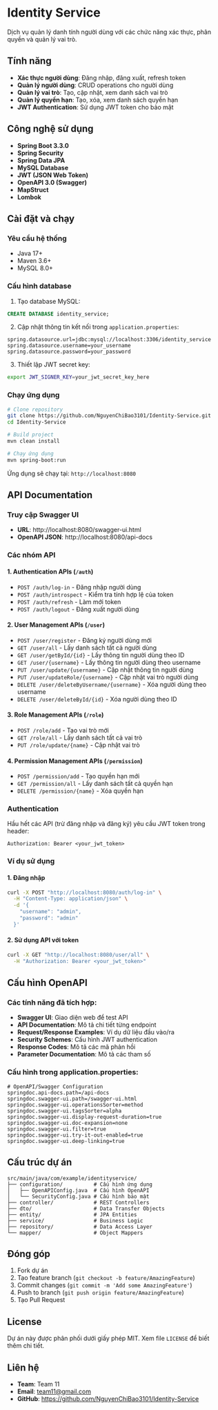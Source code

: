 # Identity Service

Dịch vụ quản lý danh tính người dùng với các chức năng xác thực, phân quyền và quản lý vai trò.

## Tính năng

- **Xác thực người dùng**: Đăng nhập, đăng xuất, refresh token
- **Quản lý người dùng**: CRUD operations cho người dùng
- **Quản lý vai trò**: Tạo, cập nhật, xem danh sách vai trò
- **Quản lý quyền hạn**: Tạo, xóa, xem danh sách quyền hạn
- **JWT Authentication**: Sử dụng JWT token cho bảo mật

## Công nghệ sử dụng

- **Spring Boot 3.3.0**
- **Spring Security**
- **Spring Data JPA**
- **MySQL Database**
- **JWT (JSON Web Token)**
- **OpenAPI 3.0 (Swagger)**
- **MapStruct**
- **Lombok**

## Cài đặt và chạy

### Yêu cầu hệ thống
- Java 17+
- Maven 3.6+
- MySQL 8.0+

### Cấu hình database
1. Tạo database MySQL:
```sql
CREATE DATABASE identity_service;
```

2. Cập nhật thông tin kết nối trong `application.properties`:
```properties
spring.datasource.url=jdbc:mysql://localhost:3306/identity_service
spring.datasource.username=your_username
spring.datasource.password=your_password
```

3. Thiết lập JWT secret key:
```bash
export JWT_SIGNER_KEY=your_jwt_secret_key_here
```

### Chạy ứng dụng
```bash
# Clone repository
git clone https://github.com/NguyenChiBao3101/Identity-Service.git
cd Identity-Service

# Build project
mvn clean install

# Chạy ứng dụng
mvn spring-boot:run
```

Ứng dụng sẽ chạy tại: `http://localhost:8080`

## API Documentation

### Truy cập Swagger UI
- **URL**: http://localhost:8080/swagger-ui.html
- **OpenAPI JSON**: http://localhost:8080/api-docs

### Các nhóm API

#### 1. Authentication APIs (`/auth`)
- `POST /auth/log-in` - Đăng nhập người dùng
- `POST /auth/introspect` - Kiểm tra tính hợp lệ của token
- `POST /auth/refresh` - Làm mới token
- `POST /auth/logout` - Đăng xuất người dùng

#### 2. User Management APIs (`/user`)
- `POST /user/register` - Đăng ký người dùng mới
- `GET /user/all` - Lấy danh sách tất cả người dùng
- `GET /user/getById/{id}` - Lấy thông tin người dùng theo ID
- `GET /user/{username}` - Lấy thông tin người dùng theo username
- `PUT /user/update/{username}` - Cập nhật thông tin người dùng
- `PUT /user/updateRole/{username}` - Cập nhật vai trò người dùng
- `DELETE /user/deleteByUsername/{username}` - Xóa người dùng theo username
- `DELETE /user/deleteById/{id}` - Xóa người dùng theo ID

#### 3. Role Management APIs (`/role`)
- `POST /role/add` - Tạo vai trò mới
- `GET /role/all` - Lấy danh sách tất cả vai trò
- `PUT /role/update/{name}` - Cập nhật vai trò

#### 4. Permission Management APIs (`/permission`)
- `POST /permission/add` - Tạo quyền hạn mới
- `GET /permission/all` - Lấy danh sách tất cả quyền hạn
- `DELETE /permission/{name}` - Xóa quyền hạn

### Authentication

Hầu hết các API (trừ đăng nhập và đăng ký) yêu cầu JWT token trong header:
```
Authorization: Bearer <your_jwt_token>
```

### Ví dụ sử dụng

#### 1. Đăng nhập
```bash
curl -X POST "http://localhost:8080/auth/log-in" \
  -H "Content-Type: application/json" \
  -d '{
    "username": "admin",
    "password": "admin"
  }'
```

#### 2. Sử dụng API với token
```bash
curl -X GET "http://localhost:8080/user/all" \
  -H "Authorization: Bearer <your_jwt_token>"
```

## Cấu hình OpenAPI

### Các tính năng đã tích hợp:
- **Swagger UI**: Giao diện web để test API
- **API Documentation**: Mô tả chi tiết từng endpoint
- **Request/Response Examples**: Ví dụ dữ liệu đầu vào/ra
- **Security Schemes**: Cấu hình JWT authentication
- **Response Codes**: Mô tả các mã phản hồi
- **Parameter Documentation**: Mô tả các tham số

### Cấu hình trong application.properties:
```properties
# OpenAPI/Swagger Configuration
springdoc.api-docs.path=/api-docs
springdoc.swagger-ui.path=/swagger-ui.html
springdoc.swagger-ui.operationsSorter=method
springdoc.swagger-ui.tagsSorter=alpha
springdoc.swagger-ui.display-request-duration=true
springdoc.swagger-ui.doc-expansion=none
springdoc.swagger-ui.filter=true
springdoc.swagger-ui.try-it-out-enabled=true
springdoc.swagger-ui.deep-linking=true
```

## Cấu trúc dự án

```
src/main/java/com/example/identityservice/
├── configuration/          # Cấu hình ứng dụng
│   ├── OpenAPIConfig.java  # Cấu hình OpenAPI
│   └── SecurityConfig.java # Cấu hình bảo mật
├── controller/             # REST Controllers
├── dto/                    # Data Transfer Objects
├── entity/                 # JPA Entities
├── service/                # Business Logic
├── repository/             # Data Access Layer
└── mapper/                 # Object Mappers
```

## Đóng góp

1. Fork dự án
2. Tạo feature branch (`git checkout -b feature/AmazingFeature`)
3. Commit changes (`git commit -m 'Add some AmazingFeature'`)
4. Push to branch (`git push origin feature/AmazingFeature`)
5. Tạo Pull Request

## License

Dự án này được phân phối dưới giấy phép MIT. Xem file `LICENSE` để biết thêm chi tiết.

## Liên hệ

- **Team**: Team 11
- **Email**: team11@gmail.com
- **GitHub**: https://github.com/NguyenChiBao3101/Identity-Service 
